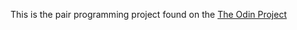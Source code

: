 This is the pair programming project found on the [The Odin Project](https://www.theodinproject.com/courses/web-development-101/lessons/pairing-project?ref=lnav)
